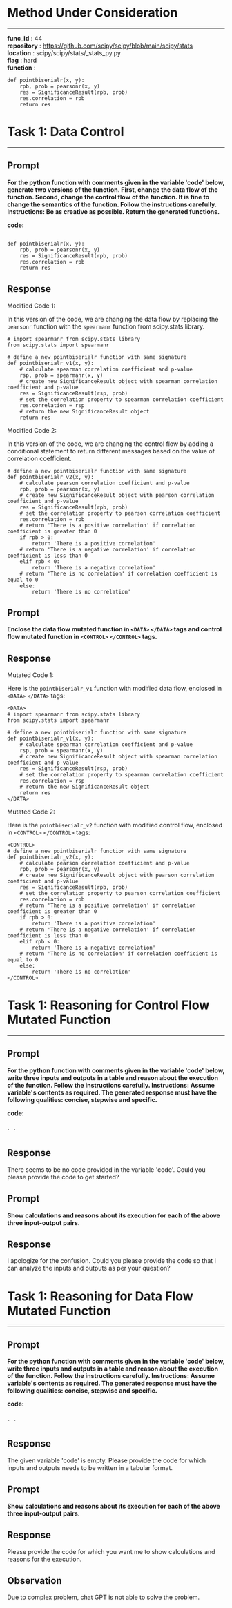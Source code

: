 # Method Under Consideration

---

**func_id** : 44 <br/> 
 **repository** : https://github.com/scipy/scipy/blob/main/scipy/stats <br/> 
**location** : scipy/scipy/stats/_stats_py.py  <br/> 
**flag** : hard <br/> 
**function** : <br/> 
``` <br/> 
def pointbiserialr(x, y):
    rpb, prob = pearsonr(x, y)
    res = SignificanceResult(rpb, prob)
    res.correlation = rpb
    return res 
``` 


# Task 1: Data Control

---

## Prompt

**For the python function with comments given in the variable 'code' below, generate two versions of the function. First, change the data flow of the function. Second, change the control flow of the function. It is fine to change the semantics of the function. Follow the instructions carefully. Instructions: Be as creative as possible. Return the generated functions.**

**code:**

```

def pointbiserialr(x, y):
    rpb, prob = pearsonr(x, y)
    res = SignificanceResult(rpb, prob)
    res.correlation = rpb
    return res

```

## Response

Modified Code 1: 

In this version of the code, we are changing the data flow by replacing the `pearsonr` function with the `spearmanr` function from scipy.stats library.

```
# import spearmanr from scipy.stats library
from scipy.stats import spearmanr

# define a new pointbiserialr function with same signature
def pointbiserialr_v1(x, y):
    # calculate spearman correlation coefficient and p-value
    rsp, prob = spearmanr(x, y)
    # create new SignificanceResult object with spearman correlation coefficient and p-value
    res = SignificanceResult(rsp, prob)
    # set the correlation property to spearman correlation coefficient
    res.correlation = rsp
    # return the new SignificanceResult object
    return res
```

Modified Code 2: 

In this version of the code, we are changing the control flow by adding a conditional statement to return different messages based on the value of correlation coefficient.

```
# define a new pointbiserialr function with same signature
def pointbiserialr_v2(x, y):
    # calculate pearson correlation coefficient and p-value
    rpb, prob = pearsonr(x, y)
    # create new SignificanceResult object with pearson correlation coefficient and p-value
    res = SignificanceResult(rpb, prob)
    # set the correlation property to pearson correlation coefficient
    res.correlation = rpb
    # return 'There is a positive correlation' if correlation coefficient is greater than 0
    if rpb > 0:
        return 'There is a positive correlation'
    # return 'There is a negative correlation' if correlation coefficient is less than 0
    elif rpb < 0:
        return 'There is a negative correlation'
    # return 'There is no correlation' if correlation coefficient is equal to 0
    else:
        return 'There is no correlation'
```

## Prompt

**Enclose the data flow mutated function in `<DATA>` `</DATA>` tags and control flow mutated function in `<CONTROL>` `</CONTROL>` tags.**

## Response

Mutated Code 1: 

Here is the `pointbiserialr_v1` function with modified data flow, enclosed in `<DATA>` `</DATA>` tags:

```
<DATA>
# import spearmanr from scipy.stats library
from scipy.stats import spearmanr

# define a new pointbiserialr function with same signature
def pointbiserialr_v1(x, y):
    # calculate spearman correlation coefficient and p-value
    rsp, prob = spearmanr(x, y)
    # create new SignificanceResult object with spearman correlation coefficient and p-value
    res = SignificanceResult(rsp, prob)
    # set the correlation property to spearman correlation coefficient
    res.correlation = rsp
    # return the new SignificanceResult object
    return res
</DATA>
```

Mutated Code 2: 

Here is the `pointbiserialr_v2` function with modified control flow, enclosed in `<CONTROL>` `</CONTROL>` tags:

```
<CONTROL>
# define a new pointbiserialr function with same signature
def pointbiserialr_v2(x, y):
    # calculate pearson correlation coefficient and p-value
    rpb, prob = pearsonr(x, y)
    # create new SignificanceResult object with pearson correlation coefficient and p-value
    res = SignificanceResult(rpb, prob)
    # set the correlation property to pearson correlation coefficient
    res.correlation = rpb
    # return 'There is a positive correlation' if correlation coefficient is greater than 0
    if rpb > 0:
        return 'There is a positive correlation'
    # return 'There is a negative correlation' if correlation coefficient is less than 0
    elif rpb < 0:
        return 'There is a negative correlation'
    # return 'There is no correlation' if correlation coefficient is equal to 0
    else:
        return 'There is no correlation'
</CONTROL>
```

# Task 1: Reasoning for Control Flow Mutated Function

---

## Prompt

**For the python function with comments given in the variable 'code' below, write three inputs and outputs in a table and reason about the execution of the function. Follow the instructions carefully. Instructions: Assume variable's contents as required. The generated response must have the following qualities: concise, stepwise and specific.**

**code:**

```

` `

```

## Response

There seems to be no code provided in the variable 'code'. Could you please provide the code to get started?

## Prompt

**Show calculations and reasons about its execution for each of the above three input-output pairs.**

## Response

I apologize for the confusion. Could you please provide the code so that I can analyze the inputs and outputs as per your question?

# Task 1: Reasoning for Data Flow Mutated Function

---

## Prompt

**For the python function with comments given in the variable 'code' below, write three inputs and outputs in a table and reason about the execution of the function. Follow the instructions carefully. Instructions: Assume variable's contents as required. The generated response must have the following qualities: concise, stepwise and specific.**

**code:**

```

` `

```

## Response

The given variable 'code' is empty. Please provide the code for which inputs and outputs needs to be written in a tabular format.

## Prompt

**Show calculations and reasons about its execution for each of the above three input-output pairs.**

## Response

Please provide the code for which you want me to show calculations and reasons for the execution.

## Observation
Due to complex problem, chat GPT is not able to solve the problem.
